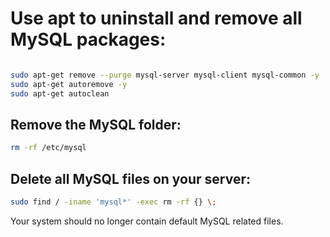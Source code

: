 # Use apt to uninstall and remove all MySQL packages:

```.bash

sudo apt-get remove --purge mysql-server mysql-client mysql-common -y
sudo apt-get autoremove -y
sudo apt-get autoclean

```
## Remove the MySQL folder:

```.bash
rm -rf /etc/mysql
```

## Delete all MySQL files on your server:

```.bash
sudo find / -iname 'mysql*' -exec rm -rf {} \;

```
Your system should no longer contain default MySQL related files.